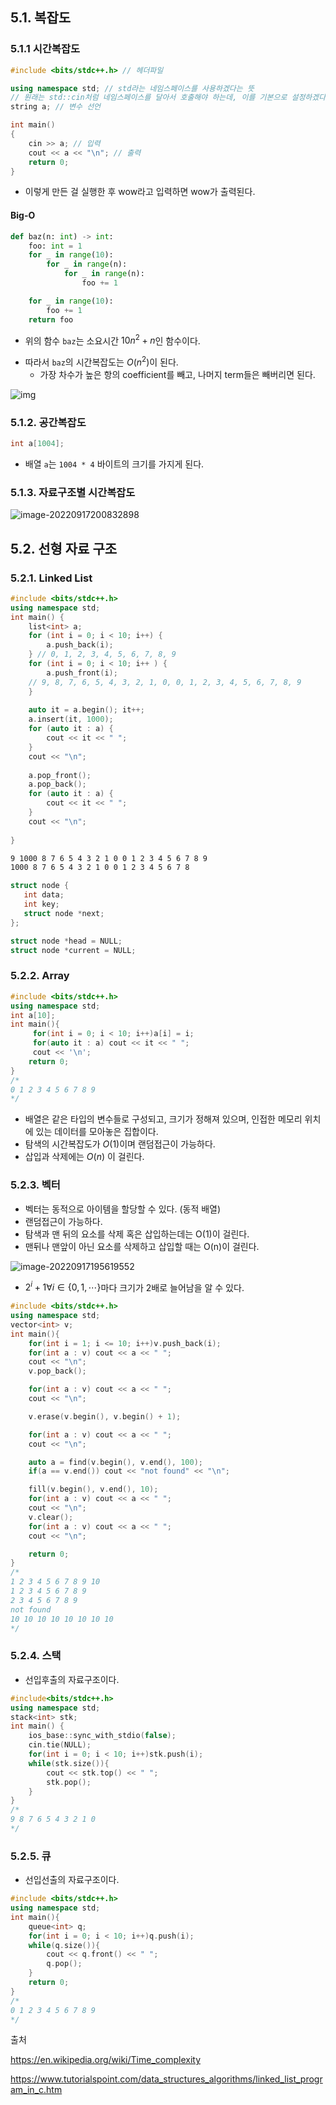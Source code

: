 ## 5.1. 복잡도

### 5.1.1 시간복잡도

```cpp
#include <bits/stdc++.h> // 헤더파일

using namespace std; // std라는 네임스페이스를 사용하겠다는 뜻
// 원래는 std::cin처럼 네임스페이스를 달아서 호출해야 하는데, 이를 기본으로 설정하겠다는 뜻이다.
string a; // 변수 선언

int main()
{
    cin >> a; // 입력
    cout << a << "\n"; // 출력
    return 0;
}
```

* 이렇게 만든 걸 실행한 후 wow라고 입력하면 wow가 출력된다. 





#### Big-O 

```python
def baz(n: int) -> int:
    foo: int = 1
    for _ in range(10):
        for _ in range(n):
            for _ in range(n):
                foo += 1

    for _ in range(10):
        foo += 1
    return foo
```

* 위의 함수 `baz`는 소요시간 $10n^2 + n$인 함수이다.

- 따라서 `baz`의 시간복잡도는 $O(n^2)$이 된다.
  - 가장 차수가 높은 항의 coefficient를 빼고, 나머지 term들은 빼버리면 된다.

![img](1024px-Comparison_computational_complexity.svg.png)





### 5.1.2. 공간복잡도

```cpp
int a[1004];
```

- 배열 `a`는 `1004 * 4` 바이트의 크기를 가지게 된다.





### 5.1.3. 자료구조별 시간복잡도

![image-20220917200832898](image-20220917200832898.png)







## 5.2. 선형 자료 구조

### 5.2.1. Linked List

```cpp
#include <bits/stdc++.h>
using namespace std;
int main() {
    list<int> a;
    for (int i = 0; i < 10; i++) {
        a.push_back(i);
    } // 0, 1, 2, 3, 4, 5, 6, 7, 8, 9
    for (int i = 0; i < 10; i++ ) {
        a.push_front(i);
    // 9, 8, 7, 6, 5, 4, 3, 2, 1, 0, 0, 1, 2, 3, 4, 5, 6, 7, 8, 9
    }
    
    auto it = a.begin(); it++; 
    a.insert(it, 1000);
    for (auto it : a) {
        cout << it << " ";
    }
    cout << "\n";
    
    a.pop_front();
    a.pop_back();
    for (auto it : a) {
        cout << it << " ";
    }
    cout << "\n";
        
}
```

```bash
9 1000 8 7 6 5 4 3 2 1 0 0 1 2 3 4 5 6 7 8 9
1000 8 7 6 5 4 3 2 1 0 0 1 2 3 4 5 6 7 8
```

```c
struct node {
   int data;
   int key;
   struct node *next;
};

struct node *head = NULL;
struct node *current = NULL;

```





### 5.2.2. Array

```cpp
#include <bits/stdc++.h>
using namespace std; 
int a[10];
int main(){   
     for(int i = 0; i < 10; i++)a[i] = i; 
     for(auto it : a) cout << it << " ";
     cout << '\n'; 
    return 0;
}
/* 
0 1 2 3 4 5 6 7 8 9 
*/
```

* 배열은 같은 타입의 변수들로 구성되고, 크기가 정해져 있으며, 인접한 메모리 위치에 있는 데이터를 모아놓은 집합이다. 
* 탐색의 시간복잡도가 $O(1)$이며 랜덤접근이 가능하다.
* 삽입과 삭제에는 $O(n)$ 이 걸린다. 





### 5.2.3. 벡터

* 벡터는 동적으로 아이템을 할당할 수 있다. (동적 배열)
* 랜덤접근이 가능하다.
* 탐색과 맨 뒤의 요소를 삭제 혹은 삽입하는데는 O(1)이 걸린다.
* 맨뒤나 맨앞이 아닌 요소를 삭제하고 삽입할 때는 O(n)이 걸린다.



![image-20220917195619552](image-20220917195619552.png)

- $2^i + 1 \forall i \in \{0, 1, \cdots\}$마다 크기가 2배로 늘어남을 알 수 있다.



```cpp
#include <bits/stdc++.h>
using namespace std;
vector<int> v;
int main(){
    for(int i = 1; i <= 10; i++)v.push_back(i);
    for(int a : v) cout << a << " ";
    cout << "\n";
    v.pop_back();

    for(int a : v) cout << a << " ";
    cout << "\n";

    v.erase(v.begin(), v.begin() + 1);

    for(int a : v) cout << a << " ";
    cout << "\n";

    auto a = find(v.begin(), v.end(), 100);
    if(a == v.end()) cout << "not found" << "\n";

    fill(v.begin(), v.end(), 10);
    for(int a : v) cout << a << " ";
    cout << "\n";
    v.clear();
    for(int a : v) cout << a << " ";
    cout << "\n";

    return 0;
}
/*
1 2 3 4 5 6 7 8 9 10
1 2 3 4 5 6 7 8 9
2 3 4 5 6 7 8 9
not found
10 10 10 10 10 10 10 10
*/

```







### 5.2.4. 스택

- 선입후출의 자료구조이다.

```cpp
#include<bits/stdc++.h> 
using namespace std;  
stack<int> stk; 
int main() {
    ios_base::sync_with_stdio(false);
    cin.tie(NULL);
    for(int i = 0; i < 10; i++)stk.push(i);  
    while(stk.size()){
        cout << stk.top() << " ";
        stk.pop();
    } 
}
/* 
9 8 7 6 5 4 3 2 1 0
*/
```







### 5.2.5. 큐

- 선입선출의 자료구조이다.

```cpp
#include <bits/stdc++.h>
using namespace std;
int main(){
    queue<int> q;
    for(int i = 0; i < 10; i++)q.push(i);
    while(q.size()){
        cout << q.front() << " ";  
        q.pop();
    }  
    return 0;
}
/* 
0 1 2 3 4 5 6 7 8 9
*/
```







출처 

https://en.wikipedia.org/wiki/Time_complexity

https://www.tutorialspoint.com/data_structures_algorithms/linked_list_program_in_c.htm



